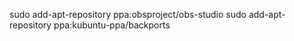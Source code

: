 sudo add-apt-repository ppa:obsproject/obs-studio
sudo add-apt-repository ppa:kubuntu-ppa/backports
